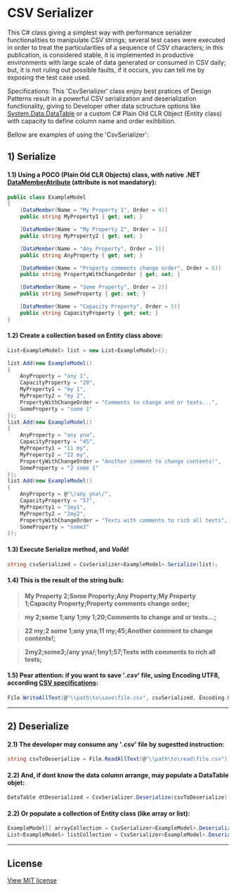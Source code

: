 # CSV Serializer

This C# class giving a simplest way with performance serializer functionalities to manipulate CSV strings; several test cases were executed in order to treat the particularities of a sequence of CSV characters; in this publication, is considered stable, it is implemented in productive environments with large scale of data generated or consumed in CSV daily; but, it is not ruling out possible faults, if it occurs, you can tell me by exposing the test case used.

Specifications: This 'CsvSerializer' class enjoy best pratices of Design Patterns result in a powerful CSV serialization and deserialization functionality, giving to Developer other data sctructure options like [System.Data.DataTable](https://docs.microsoft.com/en-us/dotnet/api/system.data.datatable) or a custom C# Plain Old CLR Object (Entity class) with capacity to define column name and order exihbition.

Bellow are examples of using the 'CsvSerializer':

## 1) Serialize

#### 1.1) Using a POCO (Plain Old CLR Objects) class, with native .NET [DataMemberAtribute](https://docs.microsoft.com/en-us/dotnet/api/system.runtime.serialization.datamemberattribute) (attribute is not mandatory):
```cs
public class ExampleModel
{
    [DataMember(Name = "My Property 1", Order = 4)]
    public string MyProperty1 { get; set; }

    [DataMember(Name = "My Property 2", Order = 1)]
    public string MyProperty2 { get; set; }

    [DataMember(Name = "Any Property", Order = 3)]
    public string AnyProperty { get; set; }

    [DataMember(Name = "Property comments change order", Order = 6)]
    public string PropertyWithChangeOrder { get; set; }

    [DataMember(Name = "Some Property", Order = 2)]
    public string SomeProperty { get; set; }

    [DataMember(Name = "Capacity Property", Order = 5)]
    public string CapacityProperty { get; set; }
}
```

#### 1.2) Create a collection based on Entity class above:
```cs
List<ExampleModel> list = new List<ExampleModel>();

list.Add(new ExampleModel()
{
    AnyProperty = "any 1",
    CapacityProperty = "20",
    MyProperty1 = "my 1",
    MyProperty2 = "my 2",
    PropertyWithChangeOrder = "Comments to change and or texts...",
    SomeProperty = "some 1"
});
list.Add(new ExampleModel()
{
    AnyProperty = "any yna",
    CapacityProperty = "45",
    MyProperty1 = "11 my",
    MyProperty2 = "22 my",
    PropertyWithChangeOrder = "Another comment to change contents!",
    SomeProperty = "2 some 1"
});
list.Add(new ExampleModel()
{
    AnyProperty = @"\/any yna\/",
    CapacityProperty = "57",
    MyProperty1 = "1my1",
    MyProperty2 = "2my2",
    PropertyWithChangeOrder = "Texts with comments to rich all tests",
    SomeProperty = "some3"
});
```

#### 1.3) Execute Serialize method, and *Voilà*!
```cs
string csvSerialized = CsvSerializer<ExampleModel>.Serialize(list);
```

#### 1.4) This is the result of the string bulk:
>**My Property 2;Some Property;Any Property;My Property 1;Capacity Property;Property comments change order;**

>**my 2;some 1;any 1;my 1;20;Comments to change and or texts...;**

>**22 my;2 some 1;any yna;11 my;45;Another comment to change contents!;**

>**2my2;some3;\/any yna\/;1my1;57;Texts with comments to rich all tests;**

#### 1.5) Pear attention: if you want to save '*.csv*' file, using Encoding UTF8, according [CSV specifications](https://en.wikipedia.org/wiki/Comma-separated_values):
```cs
File.WriteAllText(@"\\path\to\save\file.csv", csvSerialized, Encoding.UTF8);
```
----------------------------

## 2) Deserialize

#### 2.1) The developer may consume any '*.csv*' file by sugestted instruction:
```cs
string csvToDeserialize = File.ReadAllText(@"\\path\to\read\file.csv");
```

#### 2.2) And, if dont know the data column arrange, may populate a DataTable objet:
```cs
DataTable dtDeserialized = CsvSerializer.Deserialize(csvToDeserialize);
```

#### 2.2) Or populate a collection of Entity class (like array or list):
```cs
ExampleModel[] arrayCollection = CsvSerializer<ExampleModel>.Deserialize(csvToDeserialize).ToArray();
List<ExampleModel> listCollection = CsvSerializer<ExampleModel>.Deserialize(csvToDeserialize).ToList();
```
----------------------
## License

[View MIT license](https://github.com/antonio-leonardo/CsvSerializer/blob/master/LICENSE)
